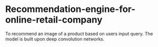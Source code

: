 # Recommendation-engine-for-online-retail-company
To recommend an image of a product based on users input query. The model is built upon deep convolution networks.
